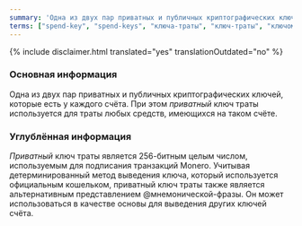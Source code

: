 ```yaml
---
summary: 'Одна из двух пар приватных и публичных криптографических ключей, которые есть у каждого счёта. При этом *приватный* ключ траты используется для траты любых средств, имеющихся на таком счёте.'
terms: ["spend-key", "spend-keys", "ключа-траты", "ключ-траты", "ключом-траты"]
---
```


{% include disclaimer.html translated="yes" translationOutdated="no" %}

### Основная информация

Одна из двух пар приватных и публичных криптографических ключей, которые
есть у каждого счёта. При этом *приватный* ключ траты используется для траты
любых средств, имеющихся на таком счёте.

### Углублённая информация

*Приватный* ключ траты является 256-битным целым числом, используемым для
подписания транзакций Monero. Учитывая детерминированный метод выведения
ключа, который используется официальным кошельком, приватный ключ траты
также является альтернативным представлением @мнемонической-фразы. Он может
использоваться в качестве основы для выведения других ключей счёта.
